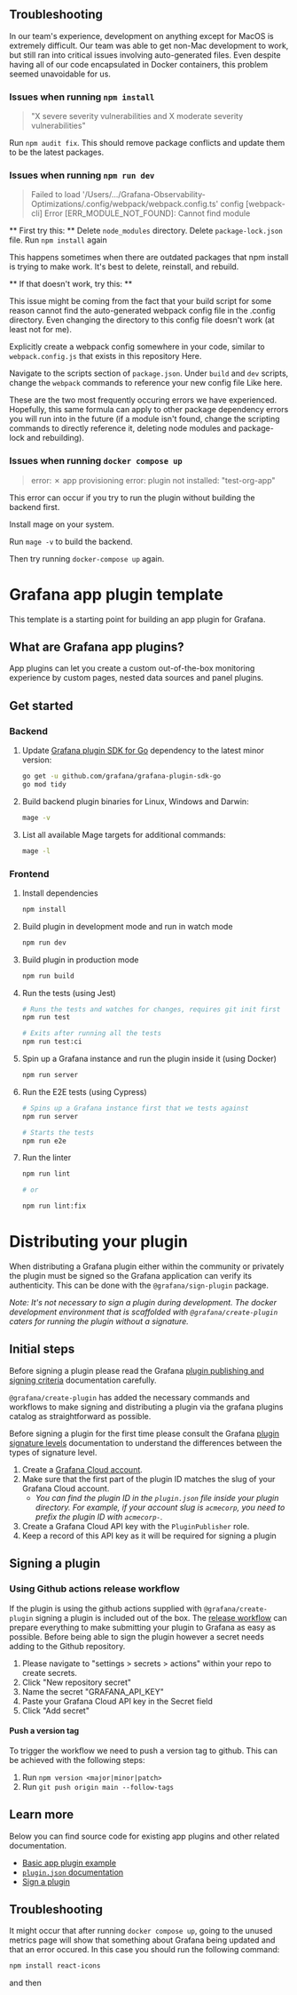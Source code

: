 ## Troubleshooting

In our team's experience, development on anything except for MacOS is extremely difficult. Our team was able to get non-Mac development to work, but still ran into critical issues involving auto-generated files. Even despite having all of our code encapsulated in Docker containers, this problem seemed unavoidable for us. 

### Issues when running `npm install`

> "X severe severity vulnerabilities and X moderate severity vulnerabilities"

Run `npm audit fix`. This should remove package conflicts and update them to be the latest packages.

### Issues when running `npm run dev`

> Failed to load '/Users/.../Grafana-Observability-Optimizations/.config/webpack/webpack.config.ts' config
> [webpack-cli] Error [ERR_MODULE_NOT_FOUND]: Cannot find module

** First try this: **
Delete `node_modules` directory.
Delete `package-lock.json` file.
Run `npm install` again

This happens sometimes when there are outdated packages that npm install is trying to make work. It's best to delete, reinstall, and rebuild.

** If that doesn't work, try this: **

This issue might be coming from the fact that your build script for some reason cannot find the auto-generated webpack config file in the .config directory. Even changing the directory to this config file doesn't work (at least not for me). 

Explicitly create a webpack config somewhere in your code, similar to `webpack.config.js` that exists in this repository <a src="webpack.config.js">Here</a>. 

Navigate to the scripts section of `package.json`. Under `build` and `dev` scripts, change the `webpack` commands to reference your new config file <a src="https://github.com/hwalters361/Grafana-Multicloud-Datasource-Plugin/commit/a213cfd024faaa90ae2df99f634f1d3cdb026657"> Like here</a>. 

These are the two most frequently occuring errors we have experienced. Hopefully, this same formula can apply to other package dependency errors you will run into in the future (if a module isn't found, change the scripting commands to directly reference it, deleting node modules and package-lock and rebuilding).

### Issues when running `docker compose up`

> error: ✗ app provisioning error: plugin not installed: "test-org-app"

This error can occur if you try to run the plugin without building the backend first.

Install <a src="https://magefile.org/">mage</a> on your system.

Run `mage -v` to build the backend. 

Then try running `docker-compose up` again.

# Grafana app plugin template

This template is a starting point for building an app plugin for Grafana.

## What are Grafana app plugins?

App plugins can let you create a custom out-of-the-box monitoring experience by custom pages, nested data sources and panel plugins.

## Get started

### Backend

1. Update [Grafana plugin SDK for Go](https://grafana.com/developers/plugin-tools/key-concepts/backend-plugins/grafana-plugin-sdk-for-go) dependency to the latest minor version:

   ```bash
   go get -u github.com/grafana/grafana-plugin-sdk-go
   go mod tidy
   ```

2. Build backend plugin binaries for Linux, Windows and Darwin:

   ```bash
   mage -v
   ```

3. List all available Mage targets for additional commands:

   ```bash
   mage -l
   ```

### Frontend

1. Install dependencies

   ```bash
   npm install
   ```

2. Build plugin in development mode and run in watch mode

   ```bash
   npm run dev
   ```

3. Build plugin in production mode

   ```bash
   npm run build
   ```

4. Run the tests (using Jest)

   ```bash
   # Runs the tests and watches for changes, requires git init first
   npm run test

   # Exits after running all the tests
   npm run test:ci
   ```

5. Spin up a Grafana instance and run the plugin inside it (using Docker)

   ```bash
   npm run server
   ```

6. Run the E2E tests (using Cypress)

   ```bash
   # Spins up a Grafana instance first that we tests against
   npm run server

   # Starts the tests
   npm run e2e
   ```

7. Run the linter

   ```bash
   npm run lint

   # or

   npm run lint:fix
   ```

# Distributing your plugin

When distributing a Grafana plugin either within the community or privately the plugin must be signed so the Grafana application can verify its authenticity. This can be done with the `@grafana/sign-plugin` package.

_Note: It's not necessary to sign a plugin during development. The docker development environment that is scaffolded with `@grafana/create-plugin` caters for running the plugin without a signature._

## Initial steps

Before signing a plugin please read the Grafana [plugin publishing and signing criteria](https://grafana.com/legal/plugins/#plugin-publishing-and-signing-criteria) documentation carefully.

`@grafana/create-plugin` has added the necessary commands and workflows to make signing and distributing a plugin via the grafana plugins catalog as straightforward as possible.

Before signing a plugin for the first time please consult the Grafana [plugin signature levels](https://grafana.com/legal/plugins/#what-are-the-different-classifications-of-plugins) documentation to understand the differences between the types of signature level.

1. Create a [Grafana Cloud account](https://grafana.com/signup).
2. Make sure that the first part of the plugin ID matches the slug of your Grafana Cloud account.
   - _You can find the plugin ID in the `plugin.json` file inside your plugin directory. For example, if your account slug is `acmecorp`, you need to prefix the plugin ID with `acmecorp-`._
3. Create a Grafana Cloud API key with the `PluginPublisher` role.
4. Keep a record of this API key as it will be required for signing a plugin

## Signing a plugin

### Using Github actions release workflow

If the plugin is using the github actions supplied with `@grafana/create-plugin` signing a plugin is included out of the box. The [release workflow](./.github/workflows/release.yml) can prepare everything to make submitting your plugin to Grafana as easy as possible. Before being able to sign the plugin however a secret needs adding to the Github repository.

1. Please navigate to "settings > secrets > actions" within your repo to create secrets.
2. Click "New repository secret"
3. Name the secret "GRAFANA_API_KEY"
4. Paste your Grafana Cloud API key in the Secret field
5. Click "Add secret"

#### Push a version tag

To trigger the workflow we need to push a version tag to github. This can be achieved with the following steps:

1. Run `npm version <major|minor|patch>`
2. Run `git push origin main --follow-tags`

## Learn more

Below you can find source code for existing app plugins and other related documentation.

- [Basic app plugin example](https://github.com/grafana/grafana-plugin-examples/tree/master/examples/app-basic#readme)
- [`plugin.json` documentation](https://grafana.com/developers/plugin-tools/reference/plugin-jsonplugin-json)
- [Sign a plugin](https://grafana.com/developers/plugin-tools/publish-a-plugin/sign-a-plugin)


## Troubleshooting

It might occur that after running `docker compose up`, going to the unused metrics page will show that something about Grafana 
being updated and that an error occured. In this case you should run the following command:

```bash
npm install react-icons
```

and then 
